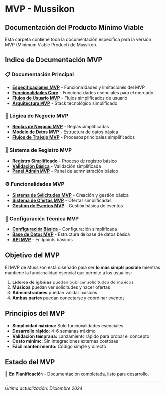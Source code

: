 # MVP - Mussikon

## Documentación del Producto Mínimo Viable

Esta carpeta contiene toda la documentación específica para la versión MVP (Minimum Viable Product) de Mussikon.

## Índice de Documentación MVP

### 📋 Documentación Principal
- [**Especificaciones MVP**](./01-mvp-specifications.md) - Funcionalidades y limitaciones del MVP
- [**Funcionalidades Core**](./02-core-features.md) - Funcionalidades esenciales para el mercado
- [**Flujos de Usuario MVP**](./03-user-flows-mvp.md) - Flujos simplificados de usuario
- [**Arquitectura MVP**](./04-architecture-mvp.md) - Stack tecnológico simplificado

### 💼 Lógica de Negocio MVP
- [**Reglas de Negocio MVP**](./business/01-business-rules-mvp.md) - Reglas simplificadas
- [**Modelo de Datos MVP**](./business/02-data-model-mvp.md) - Estructura de datos básica
- [**Flujos de Trabajo MVP**](./business/03-workflows-mvp.md) - Procesos principales simplificados

### 👤 Sistema de Registro MVP
- [**Registro Simplificado**](./registration/01-simplified-registration.md) - Proceso de registro básico
- [**Validación Básica**](./registration/02-basic-validation.md) - Validación simplificada
- [**Panel Admin MVP**](./registration/03-admin-panel-mvp.md) - Panel de administración básico

### ⚙️ Funcionalidades MVP
- [**Sistema de Solicitudes MVP**](./features/01-requests-mvp.md) - Creación y gestión básica
- [**Sistema de Ofertas MVP**](./features/02-offers-mvp.md) - Ofertas simplificadas
- [**Gestión de Eventos MVP**](./features/03-events-mvp.md) - Gestión básica de eventos

### 🔧 Configuración Técnica MVP
- [**Configuración Básica**](./technical/01-basic-config.md) - Configuración simplificada
- [**Base de Datos MVP**](./technical/02-database-mvp.md) - Estructura de base de datos básica
- [**API MVP**](./technical/03-api-mvp.md) - Endpoints básicos

## Objetivo del MVP

El MVP de Mussikon está diseñado para ser **lo más simple posible** mientras mantiene la funcionalidad esencial que permite a los usuarios:

1. **Líderes de iglesias** puedan publicar solicitudes de músicos
2. **Músicos** puedan ver solicitudes y hacer ofertas
3. **Administradores** puedan validar músicos
4. **Ambas partes** puedan conectarse y coordinar eventos

## Principios del MVP

- **Simplicidad máxima:** Solo funcionalidades esenciales
- **Desarrollo rápido:** 4-6 semanas máximo
- **Validación temprana:** Lanzamiento rápido para probar el concepto
- **Costo mínimo:** Sin integraciones externas costosas
- **Fácil mantenimiento:** Código simple y directo

## Estado del MVP

🚧 **En Planificación** - Documentación completada, listo para desarrollo.

---

*Última actualización: Diciembre 2024*
